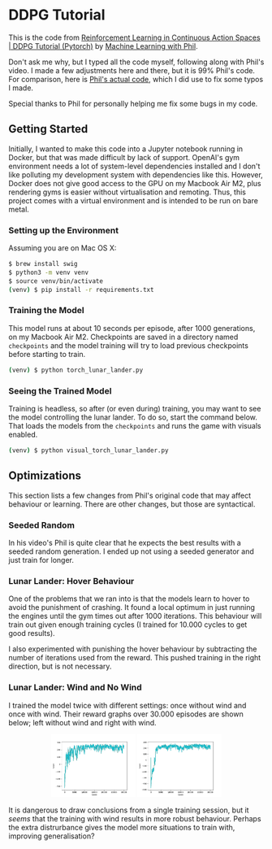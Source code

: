 # DDPG Tutorial
This is the code from
[Reinforcement Learning in Continuous Action Spaces | DDPG Tutorial (Pytorch)](https://www.youtube.com/watch?v=6Yd5WnYls_Y)
by
[Machine Learning with Phil](https://www.youtube.com/@MachineLearningwithPhil).

Don't ask me why, but I typed all the code myself, following along with Phil's
video. I made a few adjustments here and there, but it is 99% Phil's code. For
comparison, here is
[Phil's actual code](https://github.com/philtabor/Youtube-Code-Repository/blob/master/ReinforcementLearning/PolicyGradient/DDPG/pytorch/lunar-lander/ddpg_torch.py),
which I did use to fix some typos I made.

Special thanks to Phil for personally helping me fix some bugs in my code.

## Getting Started

Initially, I wanted to make this code into a Jupyter notebook running in Docker,
but that was made difficult by lack of support. OpenAI's gym environment needs a
lot of system-level dependencies installed and I don't like polluting my
development system with dependencies like this. However, Docker does not give
good access to the GPU on my Macbook Air M2, plus rendering gyms is easier
without virtualisation and remoting. Thus, this project comes with a virtual
environment and is intended to be run on bare metal.

### Setting up the Environment
Assuming you are on Mac OS X:

```bash
$ brew install swig
$ python3 -m venv venv
$ source venv/bin/activate
(venv) $ pip install -r requirements.txt
```

### Training the Model
This model runs at about 10 seconds per episode, after 1000 generations, on my
Macbook Air M2. Checkpoints are saved in a directory named `checkpoints` and the
model training will try to load previous checkpoints before starting to train.

```bash
(venv) $ python torch_lunar_lander.py
```

### Seeing the Trained Model
Training is headless, so after (or even during) training, you may want to see
the model controlling the lunar lander. To do so, start the command below. That
loads the models from the `checkpoints` and runs the game with visuals enabled.

```bash
(venv) $ python visual_torch_lunar_lander.py
```

## Optimizations
This section lists a few changes from Phil's original code that may affect
behaviour or learning. There are other changes, but those are syntactical.

### Seeded Random
In his video's Phil is quite clear that he expects the best results with a
seeded random generation. I ended up not using a seeded generator and just train
for longer.

### Lunar Lander: Hover Behaviour
One of the problems that we ran into is that the models learn to hover to avoid
the punishment of crashing. It found a local optimum in just running the engines
until the gym times out after 1000 iterations. This behaviour will train out
given enough training cycles (I trained for 10.000 cycles to get good results).

I also experimented with punishing the hover behaviour by subtracting the number
of iterations used from the reward. This pushed training in the right direction,
but is not necessary.

### Lunar Lander: Wind and No Wind
I trained the model twice with different settings: once without wind and once with wind. Their reward graphs over 30.000 episodes are shown below; left without wind and right with wind.

<p align="center" width="100%">
    <img width="33%" src="images/LunarLanderContinuous-v2-without-wind.png">
    <img width="33%" src="images/LunarLanderContinuous-v2-with-wind.png">
</p>

It is dangerous to draw conclusions from a single training session, but it
_seems_ that the training with wind results in more robust behaviour. Perhaps
the extra distrurbance gives the model more situations to train with, improving
generalisation?

